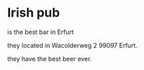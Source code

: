# Irish pub 
is the best bar in Erfurt 


 they located in Wacolderweg 2 99097 Erfurt.


they have the best beer ever.
